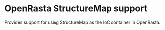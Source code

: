 # OpenRasta StructureMap support

Provides support for using StructureMap as the IoC container in 
OpenRasta.